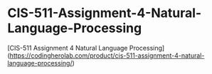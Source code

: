 # CIS-511-Assignment-4-Natural-Language-Processing
[CIS-511 Assignment 4 Natural Language Processing] (https://codingherolab.com/product/cis-511-assignment-4-natural-language-processing/)
